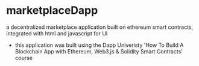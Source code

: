 # marketplaceDapp
a decentralized marketplace application built on ethereum smart contracts, integrated with html and javascript for UI <br />
- this application was built using the Dapp Univeristy 'How To Build A Blockchain App with Ethereum, Web3.js & Solidity Smart Contracts' course
